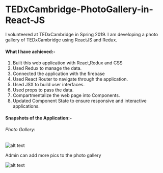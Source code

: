 # TEDxCambridge-PhotoGallery-in-React-JS
I volunteered at TEDxCambridge in Spring 2019. 
I am developing a photo gallery of TEDxCambridge using ReactJS and Redux.

#### What I have achieved:-
1. Built this web application with React,Redux and CSS
2. Used Redux to manage the data.
3. Connected the application with the firebase 
4. Used React Router to navigate through the application.
5. Used JSX to build user interfaces.
6. Used props to pass the data.
7. Compartmentalize the web page into Components.
8. Updated Component State to ensure responsive and interactive applications.

#### Snapshots of the Application:-
 
###### Photo Gallery:
  
![alt text](https://github.com/snehalmundhe10/TEDxCambridge-PhotoGallery-in-React-JS-and-Redux/blob/master/photowall2/src/images/snap1.PNG "snap1")

Admin can add more pics to the photo gallery

![alt text](https://github.com/snehalmundhe10/TEDxCambridge-PhotoGallery-in-React-JS-and-Redux/blob/master/photowall2/src/images/snap2.PNG "snap2")


